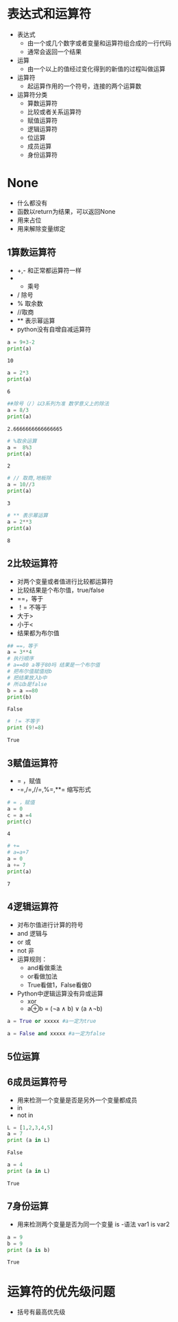 
# 表达式和运算符
- 表达式
    - 由一个或几个数字或者变量和运算符组合成的一行代码
    - 通常会返回一个结果
- 运算
    - 由一个以上的值经过变化得到的新值的过程叫做运算
- 运算符
    - 起运算作用的一个符号，连接的两个运算数
- 运算符分类
    - 算数运算符
    - 比较或者关系运算符
    - 赋值运算符
    - 逻辑运算符
    - 位运算
    - 成员运算 
    - 身份运算符
# None
- 什么都没有
- 函数以return为结果，可以返回None
- 用来占位
- 用来解除变量绑定

## 1算数运算符 
- +,- 和正常都运算符一样 
- * 乘号
- / 除号
- % 取余数
- //取商
- ** 表示幂运算
- python没有自增自减运算符


```python
a = 9+3-2
print(a)
```

    10
    


```python
a = 2*3
print(a)
```

    6
    


```python
##除号（/）以3系列为准 数学意义上的除法 
a = 8/3
print(a)
```

    2.6666666666666665
    


```python
# %取余运算
a =  8%3
print(a)
```

    2
    


```python
# // 取商,地板除
a = 10//3
print(a)
```

    3
    


```python
# ** 表示幂运算
a = 2**3
print(a)
```

    8
    

## 2比较运算符
- 对两个变量或者值进行比较都运算符
- 比较结果是个布尔值，true/false
- ==，等于
- ！= 不等于
- 大于> 
- 小于<
- 结果都为布尔值


```python
## ==，等于
a = 3**4
# 执行顺序
# a==80 a等于80吗 结果是一个布尔值
# 把布尔值赋值给b
# 把结果放入b中
# 所以b是false
b = a ==80
print(b)
```

    False
    


```python
# ！= 不等于
print (9!=8)
```

    True
    

## 3赋值运算符
- = ，赋值
- -=,/=,//=,%=,**= 缩写形式


```python
# = ，赋值
a = 0
c = a =4
print(c)
```

    4
    


```python
# +=
# a=a+7
a = 0
a += 7 
print(a)
```

    7
    

## 4逻辑运算符
- 对布尔值进行计算的符号
- and 逻辑与
- or 或 
- not 非
- 运算规则：
    - and看做乘法
    - or看做加法
    - True看做1，False看做0
- Python中逻辑运算没有异或运算
    - xor
    - a⊕b = (¬a ∧ b) ∨ (a ∧¬b)


```python
a = True or xxxxx #a一定为true

a = False and xxxxx #a一定为false
```

## 5位运算

## 6成员运算符号
- 用来检测一个变量是否是另外一个变量都成员
- in
- not in


```python
L = [1,2,3,4,5]
a = 7
print (a in L)
```

    False
    


```python
a = 4
print (a in L)
```

    True
    

## 7身份运算
- 用来检测两个变量是否为同一个变量 is
    -语法 var1 is var2


```python
a = 9
b = 9
print (a is b)
```

    True
    

# 运算符的优先级问题
- 括号有最高优先级
